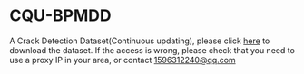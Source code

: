 # CQU-BPMDD
A Crack Detection Dataset(Continuous updating), please click [here](https://pan.baidu.com/s/1mIADHlF4nfxvT5m19JPxtA?pwd=6k5p) to download the dataset. If the access is wrong, please check that you need to use a proxy IP in your area, or contact 1596312240@qq.com
